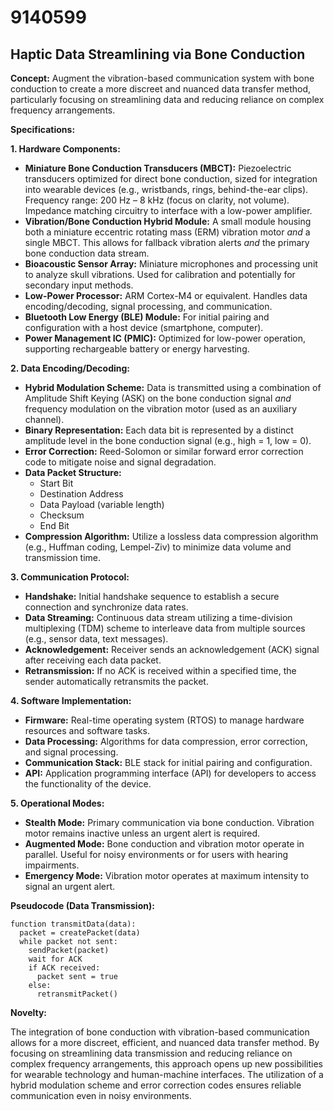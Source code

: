 # 9140599

## Haptic Data Streamlining via Bone Conduction

**Concept:** Augment the vibration-based communication system with bone conduction to create a more discreet and nuanced data transfer method, particularly focusing on streamlining data and reducing reliance on complex frequency arrangements.

**Specifications:**

**1. Hardware Components:**

*   **Miniature Bone Conduction Transducers (MBCT):**  Piezoelectric transducers optimized for direct bone conduction, sized for integration into wearable devices (e.g., wristbands, rings, behind-the-ear clips). Frequency range: 200 Hz – 8 kHz (focus on clarity, not volume). Impedance matching circuitry to interface with a low-power amplifier.
*   **Vibration/Bone Conduction Hybrid Module:** A small module housing both a miniature eccentric rotating mass (ERM) vibration motor *and* a single MBCT. This allows for fallback vibration alerts *and* the primary bone conduction data stream.
*   **Bioacoustic Sensor Array:** Miniature microphones and processing unit to analyze skull vibrations. Used for calibration and potentially for secondary input methods.
*   **Low-Power Processor:** ARM Cortex-M4 or equivalent.  Handles data encoding/decoding, signal processing, and communication.
*   **Bluetooth Low Energy (BLE) Module:** For initial pairing and configuration with a host device (smartphone, computer). 
*   **Power Management IC (PMIC):**  Optimized for low-power operation, supporting rechargeable battery or energy harvesting.

**2. Data Encoding/Decoding:**

*   **Hybrid Modulation Scheme:** Data is transmitted using a combination of Amplitude Shift Keying (ASK) on the bone conduction signal *and* frequency modulation on the vibration motor (used as an auxiliary channel).
*   **Binary Representation:** Each data bit is represented by a distinct amplitude level in the bone conduction signal (e.g., high = 1, low = 0).
*   **Error Correction:** Reed-Solomon or similar forward error correction code to mitigate noise and signal degradation.
*   **Data Packet Structure:**
    *   Start Bit
    *   Destination Address
    *   Data Payload (variable length)
    *   Checksum
    *   End Bit
*   **Compression Algorithm:**  Utilize a lossless data compression algorithm (e.g., Huffman coding, Lempel-Ziv) to minimize data volume and transmission time.

**3. Communication Protocol:**

*   **Handshake:**  Initial handshake sequence to establish a secure connection and synchronize data rates.
*   **Data Streaming:** Continuous data stream utilizing a time-division multiplexing (TDM) scheme to interleave data from multiple sources (e.g., sensor data, text messages).
*   **Acknowledgement:**  Receiver sends an acknowledgement (ACK) signal after receiving each data packet.
*   **Retransmission:**  If no ACK is received within a specified time, the sender automatically retransmits the packet.

**4. Software Implementation:**

*   **Firmware:** Real-time operating system (RTOS) to manage hardware resources and software tasks.
*   **Data Processing:** Algorithms for data compression, error correction, and signal processing.
*   **Communication Stack:** BLE stack for initial pairing and configuration.
*   **API:** Application programming interface (API) for developers to access the functionality of the device.

**5. Operational Modes:**

*   **Stealth Mode:** Primary communication via bone conduction. Vibration motor remains inactive unless an urgent alert is required.
*   **Augmented Mode:** Bone conduction and vibration motor operate in parallel. Useful for noisy environments or for users with hearing impairments.
*   **Emergency Mode:** Vibration motor operates at maximum intensity to signal an urgent alert.

**Pseudocode (Data Transmission):**

```
function transmitData(data):
  packet = createPacket(data)
  while packet not sent:
    sendPacket(packet)
    wait for ACK
    if ACK received:
      packet sent = true
    else:
      retransmitPacket()
```

**Novelty:**

The integration of bone conduction with vibration-based communication allows for a more discreet, efficient, and nuanced data transfer method. By focusing on streamlining data transmission and reducing reliance on complex frequency arrangements, this approach opens up new possibilities for wearable technology and human-machine interfaces. The utilization of a hybrid modulation scheme and error correction codes ensures reliable communication even in noisy environments.